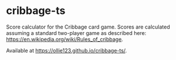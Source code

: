# cribbage-ts
Score calculator for the Cribbage card game. Scores are calculated assuming a standard two-player game as described here: https://en.wikipedia.org/wiki/Rules_of_cribbage.

Available at https://ollie123.github.io/cribbage-ts/.
